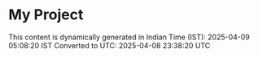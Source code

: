 # My Project

This content is dynamically generated in Indian Time (IST): 2025-04-09 05:08:20 IST
Converted to UTC: 2025-04-08 23:38:20 UTC

